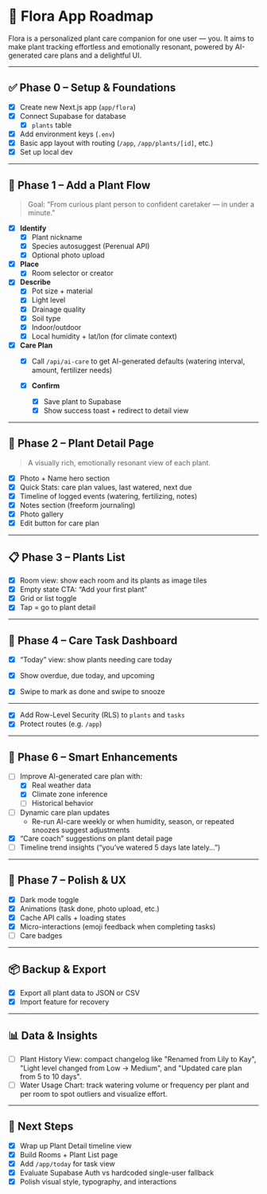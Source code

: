 # 🌿 Flora App Roadmap

Flora is a personalized plant care companion for one user — you. It aims to make plant tracking effortless and emotionally resonant, powered by AI-generated care plans and a delightful UI.

---

## ✅ Phase 0 – Setup & Foundations

- [x] Create new Next.js app (`app/flora`)
- [x] Connect Supabase for database
  - [x] `plants` table
- [x] Add environment keys (`.env`)
- [x] Basic app layout with routing (`/app`, `/app/plants/[id]`, etc.)
- [x] Set up local dev

---

## 🌱 Phase 1 – Add a Plant Flow

> Goal: “From curious plant person to confident caretaker — in under a minute.”

- [x] **Identify**
  - [x] Plant nickname
  - [x] Species autosuggest (Perenual API)
  - [x] Optional photo upload

- [x] **Place**
  - [x] Room selector or creator

- [x] **Describe**
  - [x] Pot size + material
  - [x] Light level
  - [x] Drainage quality
  - [x] Soil type
  - [x] Indoor/outdoor
  - [x] Local humidity + lat/lon (for climate context)

- [x] **Care Plan**
   - [x] Call `/api/ai-care` to get AI-generated defaults (watering interval, amount, fertilizer needs)
 

  - [x] **Confirm**
    - [x] Save plant to Supabase
    - [x] Show success toast + redirect to detail view

---

## 🌿 Phase 2 – Plant Detail Page

> A visually rich, emotionally resonant view of each plant.

- [x] Photo + Name hero section
- [x] Quick Stats: care plan values, last watered, next due
- [x] Timeline of logged events (watering, fertilizing, notes)
- [x] Notes section (freeform journaling)
- [x] Photo gallery
- [x] Edit button for care plan

---

## 📋 Phase 3 – Plants List

- [x] Room view: show each room and its plants as image tiles
- [x] Empty state CTA: “Add your first plant”
- [x] Grid or list toggle
- [x] Tap = go to plant detail

---

## 📅 Phase 4 – Care Task Dashboard

- [x] “Today” view: show plants needing care today
- [x] Show overdue, due today, and upcoming
- [x] Swipe to mark as done and swipe to snooze


---

- [x] Add Row-Level Security (RLS) to `plants` and `tasks`
- [x] Protect routes (e.g. `/app`)

---

## 🧠 Phase 6 – Smart Enhancements

- [ ] Improve AI-generated care plan with:
  - [x] Real weather data
  - [x] Climate zone inference
  - [ ] Historical behavior
- [ ] Dynamic care plan updates
  - Re-run AI-care weekly or when humidity, season, or repeated snoozes suggest adjustments
- [x] “Care coach” suggestions on plant detail page
- [ ] Timeline trend insights (“you’ve watered 5 days late lately…”)

---

## 🧪 Phase 7 – Polish & UX

 - [x] Dark mode toggle
 - [x] Animations (task done, photo upload, etc.)
 - [x] Cache API calls + loading states
 - [x] Micro-interactions (emoji feedback when completing tasks)
 - [ ] Care badges

---

## 📦  Backup & Export

- [x] Export all plant data to JSON or CSV
- [x] Import feature for recovery

---

## 📊 Data & Insights

- [ ] Plant History View: compact changelog like "Renamed from Lily to Kay", "Light level changed from Low → Medium", and "Updated care plan from 5 to 10 days".
- [ ] Water Usage Chart: track watering volume or frequency per plant and per room to spot outliers and visualize effort.

---

## 🧭 Next Steps

- [x] Wrap up Plant Detail timeline view
- [x] Build Rooms + Plant List page
- [x] Add `/app/today` for task view
- [x] Evaluate Supabase Auth vs hardcoded single-user fallback
- [x] Polish visual style, typography, and interactions

